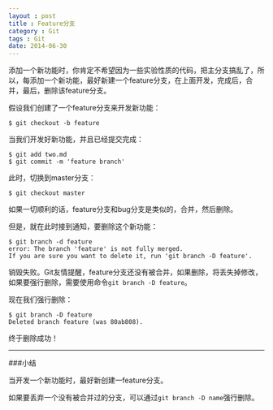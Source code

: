 ```yaml
---
layout : post
title : Feature分支
category : Git
tags : Git
date: 2014-06-30
---
```

添加一个新功能时，你肯定不希望因为一些实验性质的代码，把主分支搞乱了，所以，每添加一个新功能，最好新建一个feature分支，在上面开发，完成后，合并，最后，删除该feature分支。

假设我们创建了一个feature分支来开发新功能：

	$ git checkout -b feature

当我们开发好新功能，并且已经提交完成：

	$ git add two.md
	$ git commit -m 'feature branch'

<!--more-->

此时，切换到master分支：

	$ git checkout master

如果一切顺利的话，feature分支和bug分支是类似的，合并，然后删除。

但是，就在此时接到通知，要删除这个新功能：

	$ git branch -d feature
	error: The branch 'feature' is not fully merged.
	If you are sure you want to delete it, run 'git branch -D feature'.

销毁失败。Git友情提醒，feature分支还没有被合并，如果删除，将丢失掉修改，如果要强行删除，需要使用命令`git branch -D feature`。

现在我们强行删除：

	$ git branch -D feature
	Deleted branch feature (was 80ab808).

终于删除成功！

---

###小结

当开发一个新功能时，最好新创建一feature分支。

如果要丢弃一个没有被合并过的分支，可以通过`git branch -D name`强行删除。